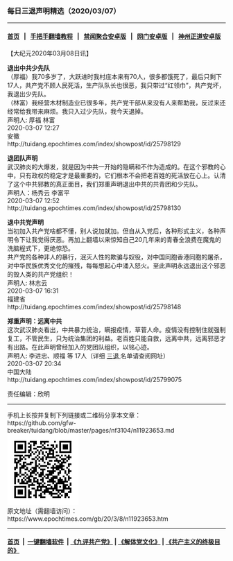 ### 每日三退声明精选（2020/03/07）
------------------------

#### [首页](https://github.com/gfw-breaker/banned-news1/blob/master/README.md) &nbsp;&nbsp;|&nbsp;&nbsp; [手把手翻墙教程](https://github.com/gfw-breaker/guides/wiki) &nbsp;&nbsp;|&nbsp;&nbsp; [禁闻聚合安卓版](https://github.com/gfw-breaker/bn-android) &nbsp;&nbsp;|&nbsp;&nbsp; [网门安卓版](https://github.com/oGate2/oGate) &nbsp;&nbsp;|&nbsp;&nbsp; [神州正道安卓版](https://github.com/SzzdOgate/update) 



<div class="post_content" id="artbody" itemprop="articleBody">
 <!-- article content begin -->
 <p>
  【大纪元2020年03月08日讯】
 </p>
 <p>
  <strong>
   退出中共少先队
  </strong>
  <br/>
  （厚福）我70多岁了，大跃进时我村庄本来有70人，很多都饿死了，最后只剩下17人，共产党不顾人民死活，生产队队长也很恶，我只带过“红领巾”，共产党坏，我退出少先队。
  <br/>
  （林富）我经营木材制造业已很多年，共产党干部从来没有人来帮助我，反过来还经常给我带来麻烦。我只入过少先队，我今天退掉。
  <br/>
  声明人: 厚福 林富
  <br/>
  2020-03-07 12:27
  <br/>
  安徽
  <br/>
  http://tuidang.epochtimes.com/index/showpost/id/25798129
 </p>
 <p>
  <strong>
   退团队声明
  </strong>
  <br/>
  武汉肺炎的大爆发，就是因为中共一开始的隐瞒和不作为造成的。在这个邪教的心中，只有政权的稳定才是最重要的，它们根本不会把老百姓的死活放在心上。认清了这个中共邪教的真正面目，我们郑重声明退出中共的共青团和少先队。
  <br/>
  声明人：杨秀云 李富平
  <br/>
  2020-03-07 12:52
  <br/>
  http://tuidang.epochtimes.com/index/showpost/id/25798130
 </p>
 <p>
  <strong>
   退中共党声明
  </strong>
  <br/>
  当初加入共产党啥都不懂，别人说加就加。但自从入党后，各种形式主义，各种声明令下让我觉得厌恶。再加上翻墙以来惊知自己20几年来的青春全浪费在魔鬼的洗脑程式下，更绝惊恐。
  <br/>
  共产党的各种非人的暴行，泯灭人性的欺骗与奴役，对中国同胞香港同胞的屠杀，对中华民族优秀文化的摧残，每每想起心中涌入怒火。至此声明永远退出这个邪恶的毁人类的共产党组织！
  <br/>
  声明人: 林志云
  <br/>
  2020-03-07 16:31
  <br/>
  福建省
  <br/>
  http://tuidang.epochtimes.com/index/showpost/id/25798148
 </p>
 <p>
  <strong>
   郑重声明：远离中共
  </strong>
  <br/>
  这次武汉肺炎看出，中共暴力统治，瞒报疫情，草菅人命。疫情没有控制住就强制复工，不管民生，只为统治集团的利益。老百姓只能自救，远离中共，远离邪恶才有出路。在此声明曾经加入的党团队组织，以铭心迹。
  <br/>
  声明人: 李进忠、顺福 等 17人（详细
  <a href="https://www.epochtimes.com/gb/tag/%E4%B8%89%E9%80%80.html">
   三退
  </a>
  名单请查阅网址）
  <br/>
  2020-03-07 20:34
  <br/>
  中国大陆
  <br/>
  http://tuidang.epochtimes.com/index/showpost/id/25799075
 </p>
 <p>
  责任编辑：欣明
 </p>
 <!-- article content end -->
 <div id="below_article_ad">
 </div>
</div>

<hr/>
手机上长按并复制下列链接或二维码分享本文章：<br/>
https://github.com/gfw-breaker/tuidang/blob/master/pages/nf3104/n11923653.md <br/>
<a href='https://github.com/gfw-breaker/tuidang/blob/master/pages/nf3104/n11923653.md'><img src='https://github.com/gfw-breaker/tuidang/blob/master/pages/nf3104/n11923653.md.png'/></a> <br/>
原文地址（需翻墙访问）：https://www.epochtimes.com/gb/20/3/8/n11923653.htm


------------------------
#### [首页](https://github.com/gfw-breaker/banned-news/blob/master/README.md) &nbsp;|&nbsp; [一键翻墙软件](https://github.com/gfw-breaker/nogfw/blob/master/README.md) &nbsp;| [《九评共产党》](https://github.com/gfw-breaker/9ping.md/blob/master/README.md#九评之一评共产党是什么) | [《解体党文化》](https://github.com/gfw-breaker/jtdwh.md/blob/master/README.md) | [《共产主义的终极目的》](https://github.com/gfw-breaker/gczydzjmd.md/blob/master/README.md)


<img src='http://gfw-breaker.win/tuidang/pages/nf3104/n11923653.md' width='0px' height='0px'/>